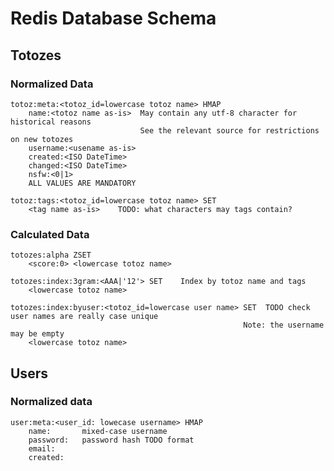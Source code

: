 # Redis Database Schema

## Totozes

### Normalized Data

    totoz:meta:<totoz_id=lowercase totoz name> HMAP
        name:<totoz name as-is>  May contain any utf-8 character for historical reasons
                                 See the relevant source for restrictions on new totozes
        username:<usename as-is>
        created:<ISO DateTime>
        changed:<ISO DateTime>
        nsfw:<0|1>
        ALL VALUES ARE MANDATORY
    
    totoz:tags:<totoz_id=lowercase totoz name> SET
        <tag name as-is>    TODO: what characters may tags contain?

### Calculated Data

    totozes:alpha ZSET
        <score:0> <lowercase totoz name>
    
    totozes:index:3gram:<AAA|'12'> SET    Index by totoz name and tags
        <lowercase totoz name>
    
    totozes:index:byuser:<totoz_id=lowercase user name> SET  TODO check user names are really case unique
                                                        Note: the username may be empty
        <lowercase totoz name>


## Users

### Normalized data

    user:meta:<user_id: lowecase username> HMAP
        name:       mixed-case username
        password:   password hash TODO format
        email:
        created:
